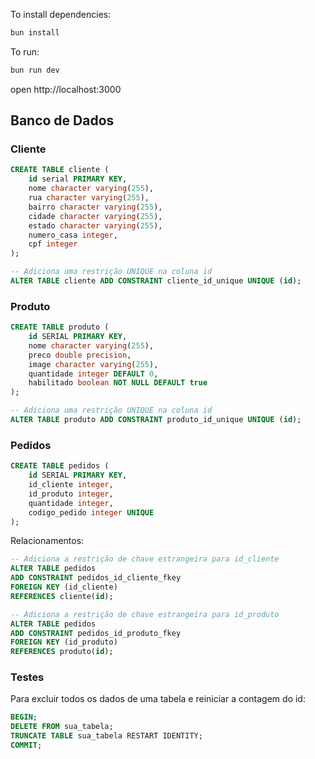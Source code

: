 To install dependencies:
```sh
bun install
```

To run:
```sh
bun run dev
```

open http://localhost:3000

## Banco de Dados

### Cliente

```sql
CREATE TABLE cliente (
    id serial PRIMARY KEY,
    nome character varying(255),
    rua character varying(255),
    bairro character varying(255),
    cidade character varying(255),
    estado character varying(255),
    numero_casa integer,
    cpf integer
);

-- Adiciona uma restrição UNIQUE na coluna id
ALTER TABLE cliente ADD CONSTRAINT cliente_id_unique UNIQUE (id);
```

### Produto
```sql
CREATE TABLE produto (
    id SERIAL PRIMARY KEY,
    nome character varying(255),
    preco double precision,
    image character varying(255),
    quantidade integer DEFAULT 0,
    habilitado boolean NOT NULL DEFAULT true
);

-- Adiciona uma restrição UNIQUE na coluna id
ALTER TABLE produto ADD CONSTRAINT produto_id_unique UNIQUE (id);
```

### Pedidos
```sql
CREATE TABLE pedidos (
    id SERIAL PRIMARY KEY,
    id_cliente integer,
    id_produto integer,
    quantidade integer,
    codigo_pedido integer UNIQUE
);
```

Relacionamentos:

```sql
-- Adiciona a restrição de chave estrangeira para id_cliente
ALTER TABLE pedidos
ADD CONSTRAINT pedidos_id_cliente_fkey
FOREIGN KEY (id_cliente) 
REFERENCES cliente(id);
```

```sql
-- Adiciona a restrição de chave estrangeira para id_produto
ALTER TABLE pedidos
ADD CONSTRAINT pedidos_id_produto_fkey
FOREIGN KEY (id_produto) 
REFERENCES produto(id);
```

### Testes
Para excluir todos os dados de uma tabela e reiniciar a contagem do id:
```sql
BEGIN;
DELETE FROM sua_tabela;
TRUNCATE TABLE sua_tabela RESTART IDENTITY;
COMMIT;

``` 
